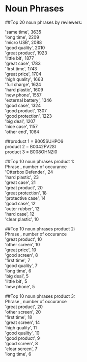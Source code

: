 # Noun Phrases 

##Top 20 noun phrases by reviewers:<br />

'same time', 3635 <br />
'long time', 2209<br />
'micro USB', 2088<br />
'good quality', 2010<br />
'great product', 1923<br />
'little bit', 1877<br />
'great case', 1783<br />
'first time', 1743<br />
'great price', 1704<br />
'high quality', 1663<br />
'full charge', 1624<br />
'hard plastic', 1609<br />
'new phone', 1557<br />
'external battery', 1346<br />
'good case', 1324<br />
'good product', 1307<br />
'good protection', 1223<br />
'big deal', 1207<br />
'nice case', 1157<br />
'other end', 1064

##product 1 = B005SUHPO6<br />
product 2 = B0042FV2SI<br />
product 3 = B008OHNZI0<br />

##Top 10 noun phrases product 1:<br />
Phrase 			, number of occurance <br />
'Otterbox Defender', 24<br />
'hard plastic', 23<br />
'great case', 21<br />
'great product', 20<br />
'great protection', 18<br />
'protective case', 14<br />
'good case', 12<br />
'outer rubber', 12<br />
'hard case', 12<br />
'clear plastic', 10<br />

##Top 10 noun phrases product 2:<br />
Phrase 		, number of occurance <br />
'great product', 10<br />
'other screen', 10<br />
'great price', 10<br />
'good screen', 8<br />
'first time', 7<br />
'good quality', 7<br />
'long time', 6<br />
'big deal', 5<br />
'little bit', 5<br />
'new phone', 5<br />

##Top 10 noun phrases product 3:<br />
Phrase 		, number of occurance <br />
'great product', 20<br />
'other screen', 20<br />
'first time', 18<br />
'great screen', 14<br />
'high quality', 11<br />
'good quality', 10<br />
'good product', 9<br />
'good screen', 8<br />
'clear screen', 7<br />
'long time', 6<br />